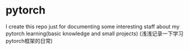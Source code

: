 # pytorch
I create this repo just for documenting some interesting staff about my pytorch learning(basic knowledge and small projects)
(浅浅记录一下学习pytorch框架的日常)

